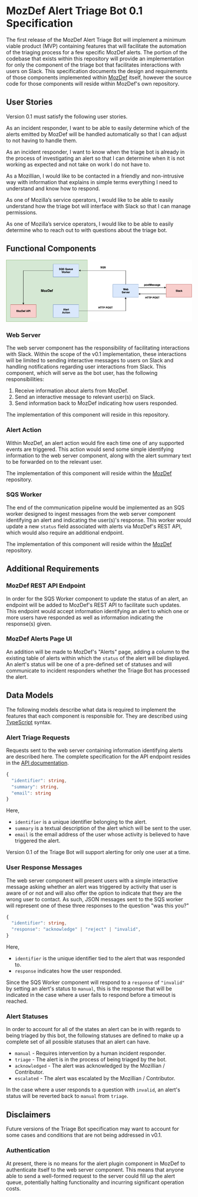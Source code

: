 # MozDef Alert Triage Bot 0.1 Specification

The first release of the MozDef Alert Triage Bot will implement a minimum
viable product (MVP) containing features that will facilitate the automation
of the triaging process for a few specific MozDef alerts.  The portion of the
codebase that exists within this repository will provide an implementation for
only the component of the triage bot that facilitates interactions with users
on Slack.  This specification documents the design and requirements of those
components implemented within [MozDef](https://github.com/mozilla/mozdef)
itself, however the source code for those components will reside within
MozDef's own repository.

## User Stories

Version 0.1 must satisfy the following user stories.

As an incident responder, I want to be able to easily determine which of the
alerts emitted by MozDef will be handled automatically so that I can adjust to
not having to handle them.

As an incident responder, I want to know when the triage bot is already in
the process of investigating an alert so that I can determine when it is
not working as expected and not take on work I do not have to.

As a Mozillian, I would like to be contacted in a friendly and non-intrusive
way with information that explains in simple terms everything I need to
understand and know how to respond.

As one of Mozilla’s service operators, I would like to be able to easily
understand how the triage bot will interface with Slack so that I can
manage permissions.

As one of Mozilla’s service operators, I would like to be able to easily
determine who to reach out to with questions about the triage bot.

## Functional Components

![Components Diagram](../diagrams/bot_architecture.png)

### Web Server

The web server component has the responsibility of facilitating interactions
with Slack.  Within the scope of the v0.1 implementation, these interactions
will be limited to sending interactive messages to users on Slack and handling
notifications regarding user interactions from Slack.  This component, which
will serve as the bot user, has the following responsibilities:

1. Receive information about alerts from MozDef.
2. Send an interactive message to relevant user(s) on Slack.
3. Send information back to MozDef indicating how users responded.

The implementation of this component will reside in this repository.

### Alert Action

Within MozDef, an alert action would fire each time one of any supported events
are triggered.  This action would send some simple identifying information to
the web server component, along with the alert summary text to be forwarded on
to the relevant user.

The implementation of this component will reside within the
[MozDef](https://github.com/mozilla/mozdef) repository.

### SQS Worker

The end of the communication pipeline would be implemented as an SQS worker
designed to ingest messages from the web server component identifying an alert
and indicating the user(s)'s response.  This worker would update a new `status`
field associated with alerts via MozDef's REST API, which would also require an
additional endpoint.

The implementation of this component will reside within the
[MozDef](https://github.com/mozilla/mozdef) repository.

## Additional Requirements

### MozDef REST API Endpoint

In order for the SQS Worker component to update the status of an alert, an
endpoint will be added to MozDef's REST API to facilitate such updates.  This
endpoint would accept information identifying an alert to which one or more
users have responded as well as information indicating the response(s) given.

### MozDef Alerts Page UI

An addition will be made to MozDef's "Alerts" page, adding a column to the
existing table of alerts within which the `status` of the alert will be
displayed.  An alert's status will be one of a pre-defined set of statuses
and will communicate to incident responders whether the Triage Bot has
processed the alert.

## Data Models

The following models describe what data is required to implement the features
that each component is responsible for.  They are described using
[TypeScript](https://www.typescriptlang.org/docs/handbook/advanced-types.html)
syntax.

### Alert Triage Requests

Requests sent to the web server containing information identifying alerts are
described here.  The complete specification for the API endpoint resides in
the [API documentation](../api/v0_1.md).

```typescript
{
  "identifier": string,
  "summary": string,
  "email": string
}
```

Here,

* `identifier` is a unique identifier belonging to the alert.
* `summary` is a textual description of the alert which will be sent to the
user.
* `email` is the email address of the user whose activity is believed to have
triggered the alert.

Version 0.1 of the Triage Bot will support alerting for only one user at a
time.

### User Response Messages

The web server component will present users with a simple interactive message
asking whether an alert was triggered by activity that user is aware of or not
and will also offer the option to indicate that they are the wrong user to
contact.  As such, JSON messages sent to the SQS worker will represent one of
these three responses to the question "was this you?"

```typescript
{
  "identifier": string,
  "response": "acknowledge" | "reject" | "invalid",
}
```

Here,

* `identifier` is the unique identifier tied to the alert that was responded
to.
* `response` indicates how the user responded.

Since the SQS Worker component will respond to a `response` of `"invalid"` by
setting an alert's status to `manual`, this is the response that will be
indicated in the case where a user fails to respond before a timeout is
reached.

### Alert Statuses

In order to account for all of the states an alert can be in with regards to
being triaged by this bot, the following statuses are defined to make up a
complete set of all possible statuses that an alert can have.

* `manual` - Requires intervention by a human incident responder.
* `triage` - The alert is in the process of being triaged by the bot.
* `acknowledged` - The alert was acknowledged by the Mozillian / Contributor.
* `escalated` - The alert was escalated by the Mozillian / Contributor.

In the case where a user responds to a question with `invalid`, an alert's
status will be reverted back to `manual` from `triage`.

## Disclaimers

Future versions of the Triage Bot specification may want to account for some
cases and conditions that are not being addressed in v0.1.

### Authentication

At present, there is no means for the alert plugin component in MozDef to
authenticate itself to the web server component.  This means that anyone able
to send a well-formed request to the server could fill up the alert queue,
potentially halting functionality and incurring significant operation costs.
